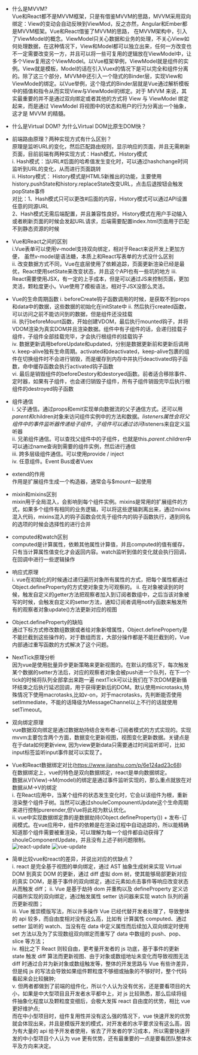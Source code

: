 * 什么是MVVM?  
  Vue和React都不是MVVM框架，只是有借鉴MVVM的思路，MVVM采用双向绑定：View的变动会自动反映到ViewMod，反之亦然，Angular和Ember都是MVVM框架。Vue和React借鉴了MVVM的思路， 在MVVM架构中，引入了ViewModel的概念。ViewModel只关心数据和业务的处理，不关心View如何处理数据，在这种情况下，View和Model都可以独立出来，任何一方改变也不一定需要改变另一方，并且可以将一些可复用的逻辑放在ViewModel中，让多个View复用这个ViewModel。以Vue框架举例，ViewModel就是组件的实例。View就是模板，Model的话在引入Vuex的情况下是可以完全和组件分离的。除了这三个部分，MVVM中还引入一个隐式的Binder层，实现View和ViewMode的绑定。以Vue举例，这个隐式的Binder层就是Vue通过解析模板中的插值和指令从而实现View与ViewModel的绑定。对于 MVVM 来说，其实最重要的并不是通过双向绑定或者其他的方式将 View 与 ViewModel 绑定起来，而是通过 ViewModel 将视图中的状态和用户的行为分离出一个抽象，这才是 MVVM 的精髓。

* 什么是Virtual DOM? 为什么Virtual DOM比原生DOM快？  
  

* 前端路由原理？两种实现方式有什么区别？  
  原理是监听URL的变化，然后匹配路由规则，显示响应的页面，并且无需刷新页面，目前前端有两种实现方式：Hash模式，History模式  
  i. Hash模式：当URL#后面的哈希值发生变化时，可以通过hashchange时间监听到URL的变化，从而进行页面跳转  
  ii. History模式： History模式是HTML5新推出的功能，主要使用history.pushState和history.replaceState改变URL，点击后退按钮会触发popState事件  
  对比：1、Hash模式只可以更改#后面的内容，History模式可以通过API设置任意的同源URL  
  2、Hash模式无需后端配置，并且兼容性良好。History模式在用户手动输入或者刷新页面的时候会发起URL请求，后端需要配置index.html页面用于匹配不到静态资源的时候

* Vue和React之间的区别  
  i.Vue表单可以使用v-model支持双向绑定，相对于React来说开发上更加方便， 虽然v-model是语法糖，本质上和React写表单的方式没什么区别  
  ii. 改变数据方式不同，Vue在底层使用了依赖追踪，页面更新渲染已经是最优，React使用setState来改变状态，并且这个API也有一些坑的地方
  iii. React需要使用JSX，有一定的上手成本，但是可以通过JS来控制页面，更加灵活，颗粒度更小。Vue使用了模板语法，相对于JSX没那么灵活。

* Vue的生命周期函数
  i. beforeCreate钩子函数调用的时候，是获取不到props和data中的数据，这些数据的初始化在initState中
  ii. 然后执行created函数，可以访问之前不能访问到的数据，但是组件还没挂载  
  iii. 执行beforeMount函数，开始创建VDOM，最后执行mounted钩子，并将VDOM渲染为真实DOM并且渲染数据。组件中有子组件的话，会递归挂载子组件，子组件全部挂载完毕，才会执行根组件的挂载钩子  
  iv. 数据更新调用beforeUpdate和updated，分别是数据更新前和更新后调用  
  v. keep-alive独有生命周期。activated和deactivated，keep-alive包裹的组件在切换组件时不会进行销毁，而是缓存到内存中并执行deactivated钩子函数，命中缓存函数会执行activated钩子函数  
  vi. 最后是销毁组件的beforeDestory和destoryed函数。前者适合移除事件、定时器，如果有子组件，也会递归销毁子组件，所有子组件销毁完毕后执行根组件的destroyed钩子函数  

* 组件通信  
  i. 父子通信。通过props和emit实现单向数据流的父子通信方式。还可以用$parent和$children对象来访问组件实例中的方法和数据。$listeners属性会将父组件中的事件监听器传递给子组件，子组件可以通过访问$listeners来自定义监听器  
  ii. 兄弟组件通信。可以查找父组件中的子组件，也就是this.$parent.$children中可以通过name查询到需要的组件实例，然后进行通信  
  iii. 跨多层级组件通信。可以使用provide / inject  
  iv. 任意组件。Event Bus或者Vuex

* extend的作用  
  作用是扩展组件生成一个构造器，通常会与$mount一起使用

* mixin和mixins区别  
  mixin用于全局混入，会影响到每个组件实例。mixins是常用的扩展组件的方式，如果多个组件有相同的业务逻辑，可以将这些逻辑剥离出来，通过mixins混入代码，mixins混入的钩子函数会优先于组件内的钩子函数执行，遇到同名的选项的时候会选择性的进行合并

* computed和watch区别  
  computed是计算属性，依赖其他属性计算值，并且computed的值有缓存，只有当计算属性值变化才会返回内容。watch监听到值的变化就会执行回调，在回调中进行一些逻辑操作

* 响应式原理  
  i. vue在初始化的时候通过递归遍历对象所有属性的方式，把每个属性都通过Object.defineProperty的方式使对象变为可观察的。
  ii. 在对象被读到的时候，触发自定义的getter方法把观察者加入到订阅者数组中，之后当该对象被写的时候，会触发自定义的setter方法，通知订阅者调用notify函数来触发所有的观察者对象update()方法更新对应的视图

* Object.defineProperty的缺陷  
  通过下标方式修改数组数据或者给对象新增属性，Object.defineProperty是不能拦截到这些操作的，对于数组而言，大部分操作都是不能拦截到的，Vue内部通过重写函数的方式解决了这个问题。

* NextTick原理分析  
  因为vue是使用批量异步更新策略来更新视图的。在默认的情况下，每次触发某个数据的setter方法后，对应的观察者对象会被push进一个队列，在下一个tick的时候将队列全部拿出来跑一遍
  nextTick可以让我们在下次DOM更新循环结束之后执行延迟回调，用于获得更新后的DOM。默认使用microtasks,特殊情况下使用macrotasks,比如v-on，对于macrotasks，先判断能否使用setImmediate，不能的话降级为MessageChannel以上不行的话就使用setTimeout。
  
* 双向绑定原理  
  vue数据双向绑定是通过数据劫持结合发布者-订阅者模式的方式实现的。实现mvvm主要包含两个方面，数据变化更新视图，视图变化更新数据。关键点是在于data如何更新view, 因为view更新data只需要通过时间监听即可，比如input标签监听input事件就可以实现了。

* Vue和React数据绑定对比(https://www.jianshu.com/p/6e124ad23c68)  
  在数据绑定上，vue的特色是双向数据绑定，react是单向数据绑定。  
  数据从V(View)->M(model)的绑定是通过事件监听实现的，那么重点就放在对数据从M->V的绑定  
  i. 在React应用中，当某个组件的状态发生变化时，它会以该组件为根，重新渲染整个组件子树。当然可以通过shouleCompounentUpdate这个生命周期来进行控制purerender,但Vue将此视为默认优化。  
  ii. vue中实现数据绑定靠的是数据劫持(Object.defineProperty()) + 发布-订阅模式。在vue应用中，组件的依赖是在渲染过程中自动追踪的，所以能精确知道那个组件需要被重渲染，可以理解为每一个组件都自动获得了shouleComponentUpdate，并且没有上述子树问题限制。  
  ![react-update](./image/react-update.webp?raw=true 'react-update')
  ![vue-update](./image/vue-update.webp?raw=true 'vue-update')

* 简单比较vue和react的差异，并说出对应的优缺点？  
  i. react 是完全基于视图的单向绑定，通过 AST 抽象生成树来实现 Virtual DOM 到真实 DOM 的更新，通过 diff 虚拟 dom 树，使其能够局部更新对应的真实 DOM，是基于事件的双向绑定，通过元素如点击事件等响应改变状态从而触发 diff；
  ii. Vue 是基于劫持 dom 并重构以及 defineProperty 定义访问器所实现的双向绑定，通过触发属性 setter 访问器来实现 watch 队列的遍历更新视图；  
  iii. Vue 推崇模版写法，所以许多操作 Vue 已经代替开发者处理了，导致整体的 api 较多，而自由度相对没有这么高，比如有 计算属性 computed、通过 setter 监听的 watch、当没有在 data 中定义属性而后续加入双向绑定时使用 set 方法以及为了实现数组双向绑定而重写了 data 中数组的 push、pop、slice 等方法；  
  iv. 相比之下 React 则较自由，更考量开发者的 js 功底，基于事件的更新 state 触发 diff 算法而更新视图、由于对象或数组地址未变化而导致视图无法 diff 时通过合并为新对象或数组触发等，整体的开发思路与 Vue 有些许差异，但是纯 js 的写法会导致如果组件颗粒度不够细或抽象的不够好时，整个代码看起来会比较臃肿;  
  v. 但两者都做到了前端的组件化，所以个人认为没有优劣，还是要看项目的大小，如果是中大型项目且开发者水平都中上，对 js 比较熟悉，那么后续将组件抽象化程度以及颗粒度变细后，会极大发挥 react 自由度的优势，相比 vue 更好维护点;  
  而在中小型项目时，组件复用性并没有这么强的情况下，vue 快速开发的优势就会体现出来，并且是模版开发的模式，对开发者的水平要求没有这么高，因为有大量的 api 给予开发者使用，省去了开发者的学习成本，所以需要快速开发的中小型项目个人认为 vue 更有优势，还有最重要的一点是要看团队整体水平及方向来决定。
